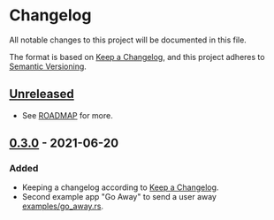 # Changelog
All notable changes to this project will be documented in this file.

The format is based on [Keep a Changelog](https://keepachangelog.com/en/1.0.0/),
and this project adheres to [Semantic Versioning](https://semver.org/spec/v2.0.0.html).


## [Unreleased]
- See [ROADMAP](etc/ROADMAP.adoc) for more.


## [0.3.0] - 2021-06-20
### Added
- Keeping a changelog according to [Keep a Changelog](https://keepachangelog.com/en/1.0.0/).
- Second example app "Go Away" to send a user away [examples/go_away.rs](examples/go_away.rs).


[Unreleased]: https://github.com/robertdfrench/portunusd/compare/v1.0.0...HEAD
[0.3.0]: https://github.com/robertdfrench/portunusd/compare/0.2.0...0.3.0

